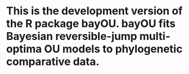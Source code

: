 # This is the development version of the R package bayOU. bayOU fits Bayesian reversible-jump multi-optima OU models to phylogenetic comparative data.
